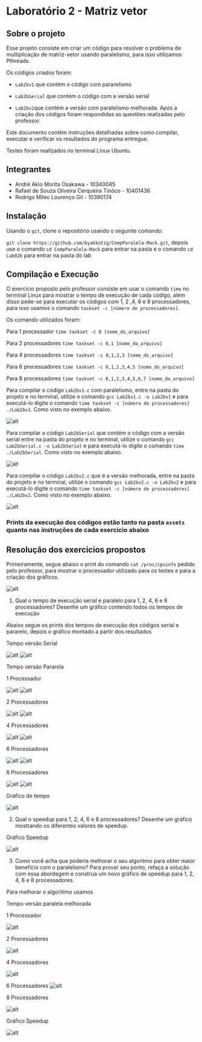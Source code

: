 # Laboratório 2 - Matriz vetor

## Sobre o projeto

Esse projeto consiste em criar um código para resolver o problema de multiplicação de matriz-vetor usando paralelismo, para isso utilizamos Pthreads. 

Os códigos criados foram: 

- `Lab2bv1` que contém o código com pararelismo 

- `Lab2bSerial` que contém o código com a versão serial 

- `Lab2bv2`que contém a versão com paralelismo melhorada. Após a criação dos códigos foram respondidas as questões realizadas pelo professor.

Este documento contém instruções detalhadas sobre como compilar, executar e verificar os resultados do programa entregue.

Testes foram realizados no terminal Linux Ubuntu.

## Integrantes

- André Akio Morita Osakawa - 10340045
- Rafael de Souza Oliveira Cerqueira Tinôco - 10401436
- Rodrigo Mileo Lourenço Gil - 10390174

## Instalação

Usando o `git`, clone o repositório usando o seguinte comando:

`git clone https://github.com/byakkotig/CompParalela-Mack.git`, depois use o comando `cd CompParalela-Mack` para entrar na pasta e o comando `cd Lab02b` para entrar na pasta do lab

## Compilação e Execução

O exercicio proposto pelo professor consiste em usar o comando `time` no terminal Linux para mostrar o tempo de execução de cada código, além disso pede-se para executar os códigos com 1, 2 ,4, 6 e 8 processadores, para isso usamos o comando `taskset -c [número de processadores]`.

Os comando utilizados foram: 

Para 1 processador `time taskset -c 0 [nome_do_arquivo]` 

Para 2 processadores `time taskset -c 0,1 [nome_do_arquivo]`

Para 4 processadores `time taskset -c 0,1,2,3 [nome_do_arquivo]`

Para 6 processadores `time taskset -c 0,1,2,3,4,5 [nome_do_arquivo]`

Para 8 processadores `time taskset -c 0,1,2,3,4,5,6,7 [nome_do_arquivo]`


Para compilar o código `Lab2bv1.c` com paralelismo, entre na pasta do projeto e no terminal, utilize o comando `gcc Lab2bv1.c -o Lab2bv1` e para executá-lo digite o comando `time taskset -c [número de processadores] ./Lab2bv1`. Como visto no exemplo abaixo.

![alt](/Lab02b/assets/compilacao1.png)

Para compilar o código `Lab2bSerial` que contém o código com a versão serial entre na pasta do projeto e no terminal, utilize o comando `gcc Lab2bSerial.c -o Lab2bSerial` e para executá-lo digite o comando `time ./Lab2bSerial`. Como visto no exemplo abaixo.

![alt](/Lab02b/assets/compilacao2.png)

Para compilar o código `Lab2bv2.c` que é a versão melhorada, entre na pasta do projeto e no terminal, utilize o comando `gcc Lab2bv2.c -o Lab2bv2` e para executá-lo digite o comando `time taskset -c [número de processadores] ./Lab2bv2`. Como visto no exemplo abaixo.

![alt](/Lab02b/assets/compilacao3.png)

### Prints da execução dos códigos estão tanto na pasta `assets` quanto nas instruções de cada exercicio abaixo

## Resolução dos exercicios propostos

Primeiramente, segue abaixo o print do comando `cat /proc/cpuinfo` pedido pelo professor, para mostrar o processador utilizado para os testes e para a criação dos gráficos.

![alt](/Lab02b/assets/processador.png)


1. Qual o tempo de execução serial e paralelo para 1, 2, 4, 6 e 8 processadores? Desenhe um gráfico contendo todos os tempos de execução

Abaixo segue os prints dos tempos de execução dos códigos serial e pararelo, depois o gráfico montado a partir dos resultados

 Tempo versão Serial

![alt](/Lab02b/assets/serial1.png)
![alt](/Lab02b/assets/serial2.png)


Tempo versão Pararela

1 Processador

![alt](/Lab02b/assets/par1p1.png)
![alt](/Lab02b/assets/par1p2.png)

2 Processadores

![alt](/Lab02b/assets/par2p1.png)
![alt](/Lab02b/assets/par2p2.png)

4 Processadores

![alt](/Lab02b/assets/par4p1.png)
![alt](/Lab02b/assets/par4p2.png)

6 Processadores

![alt](/Lab02b/assets/par6p1.png)
![alt](/Lab02b/assets/par6p2.png)


8 Processadores

![alt](/Lab02b/assets/par8p1.png)
![alt](/Lab02b/assets/par8p2.png)


Gráfico de tempo

![alt](/Lab02b/assets/graf1.png)

2. Qual o speedup para 1, 2, 4, 6 e 8 processadores? Desenhe um gráfico mostrando os diferentes valores de speedup.

Gráfico Speedup


![alt](/Lab02b/assets/graf2.png)

3. Como você acha que poderia melhorar o seu algoritmo para obter maior benefício com o paralelismo? Para provar seu ponto, refaça a solução com essa abordagem e construa um novo gráfico de speedup para 1, 2, 4, 6 e 8 processadores.

Para melhorar o algoritimo usamos 

Tempo versão paralela melhorada

1 Processador

![alt](/Lab02b/assets/par-mel1.png)

2 Processadores

![alt](/Lab02b/assets/par-mel2.png)

4 Processadores

![alt](/Lab02b/assets/par-mel4.png)

6 Processadores
![alt](/Lab02b/assets/par-mel6.png)

8 Processadores

![alt](/Lab02b/assets/par-mel8.png)

Gráfico Speedup

![alt](/Lab02b/assets/graf3.png)